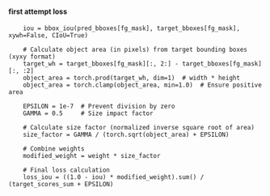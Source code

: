 #### first attempt loss
        iou = bbox_iou(pred_bboxes[fg_mask], target_bboxes[fg_mask], xywh=False, CIoU=True)

        # Calculate object area (in pixels) from target bounding boxes (xyxy format)
        target_wh = target_bboxes[fg_mask][:, 2:] - target_bboxes[fg_mask][:, :2]
        object_area = torch.prod(target_wh, dim=1)  # width * height
        object_area = torch.clamp(object_area, min=1.0)  # Ensure positive area

        EPSILON = 1e-7  # Prevent division by zero
        GAMMA = 0.5     # Size impact factor

        # Calculate size factor (normalized inverse square root of area)
        size_factor = GAMMA / (torch.sqrt(object_area) + EPSILON)

        # Combine weights
        modified_weight = weight * size_factor

        # Final loss calculation
        loss_iou = ((1.0 - iou) * modified_weight).sum() / (target_scores_sum + EPSILON)
